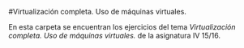 #Virtualización completa. Uso de máquinas virtuales.

En esta carpeta se encuentran los ejercicios del tema *Virtualización completa. Uso de máquinas virtuales.* de la asignatura IV 15/16.
